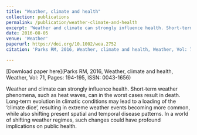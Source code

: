 ```yaml
---
title: "Weather, climate and health"
collection: publications
permalink: /publication/weather-climate-and-health
excerpt: 'Weather and climate can strongly influence health. Short‐term weather phenomena, such as heat waves, can in the worst cases result in death. Long‐term evolution in climatic conditions may lead to a loading of the ‘climate dice’, resulting in extreme weather events becoming more common, while also shifting present spatial and temporal disease patterns. In a world of shifting weather regimes, such changes could have profound implications on public health.'
date: 2016-08-05
venue: 'Weather'
paperurl: https://doi.org/10.1002/wea.2752
citation: 'Parks RM, 2016, Weather, climate and health, Weather, Vol: 71, Pages: 194-195, ISSN: 0043-1656'

---
```

[Download paper here](Parks RM, 2016, Weather, climate and health, Weather, Vol: 71, Pages: 194-195, ISSN: 0043-1656)

Weather and climate can strongly influence health. Short‐term weather phenomena, such as heat waves, can in the worst cases result in death. Long‐term evolution in climatic conditions may lead to a loading of the ‘climate dice’, resulting in extreme weather events becoming more common, while also shifting present spatial and temporal disease patterns. In a world of shifting weather regimes, such changes could have profound implications on public health.
